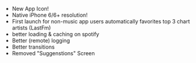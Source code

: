 * New App Icon!
* Native iPhone 6/6+ resolution!
* First launch for non-music app users automatically favorites top 3 chart artists (LastFm)
* better loading & caching on spotify
* Better (remote) logging
* Better transitions
* Removed "Suggenstions" Screen

